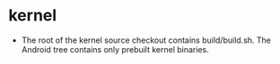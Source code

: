 # kernel

* The root of the kernel source checkout contains build/build.sh. The Android tree contains only prebuilt kernel binaries. 

